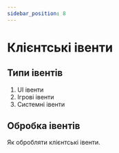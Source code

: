 ```yaml
---
sidebar_position: 8
---
```


# Клієнтські івенти

## Типи івентів

1. UI івенти
2. Ігрові івенти
3. Системні івенти

## Обробка івентів

Як обробляти клієнтські івенти.
